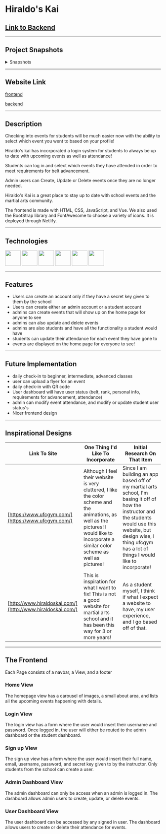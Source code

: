 # **Hiraldo's Kai**

## [Link to Backend](https://github.com/RosmaryFC/p4backend)

***

## Project Snapshots


<details class="cursor">
<summary>Snapshots</summary>
<img src="https://res.cloudinary.com/rosefc/image/upload/v1602002179/project%204/screenshots/Screen_Shot_2020-10-06_at_12.29.17_PM_jtxoac.png" width="400" height= "150">
<img src="https://res.cloudinary.com/rosefc/image/upload/v1602002179/project%204/screenshots/Screen_Shot_2020-10-06_at_12.30.27_PM_aqlffl.png" width="400" height= "150">
<img src="https://res.cloudinary.com/rosefc/image/upload/v1602002179/project%204/screenshots/Screen_Shot_2020-10-06_at_12.31.34_PM_pve14w.png" width="400" height= "150">
<img src="https://res.cloudinary.com/rosefc/image/upload/v1602002179/project%204/screenshots/Screen_Shot_2020-10-06_at_12.32.23_PM_vkqlbe.png" width="400" height= "150">
</details>

***

## Website Link

[frontend](https://hiraldokai.netlify.app/) 


[backend](https://rf-p4backend.herokuapp.com/)

***


## Description


Checking into events for students will be much easier now with the ability to select which event you went to based on your profile!

Hiraldo's kai has incorporated a login system for students to always be up to date with upcoming events as well as attendance!

Students can log in and select which events they have attended in order to meet requirements for belt advancement.

Admin users can Create, Update or Delete events once they are no longer needed.

Hiraldo's Kai is a great place to stay up to date with school events and the martial arts community.


The frontend is made with HTML, CSS, JavaScript, and Vue. We also used the BootStrap library and FontAwesome to choose a variety of icons. It is deployed through Netlify. 

***

## Technologies


[<img src ="https://upload.wikimedia.org/wikipedia/commons/thumb/3/38/HTML5_Badge.svg/600px-HTML5_Badge.svg.png" width="50" height="50">](https://www.w3schools.com/html/)
[<img src ="https://cdn1.iconfinder.com/data/icons/logotypes/32/badge-css-3-512.png" width="50" height="50">](https://www.w3schools.com/css/)
[<img src ="https://cdn.worldvectorlogo.com/logos/javascript-1.svg" width="50" height="50">](https://www.javascript.com/)
[<img src ="https://upload.wikimedia.org/wikipedia/commons/thumb/9/95/Vue.js_Logo_2.svg/1200px-Vue.js_Logo_2.svg.png" width="50" height="50">](https://vuejs.org/)
[<img src="https://buefy.org/static/img/buefy.1d65c18.png" width="50" height="50">](https://buefy.org/)
[<img src ="https://www.netlify.com/img/press/logos/logomark.png" width="50" height="50">](https://www.netlify.com/)

***

## Features


- Users can create an account only if they have a secret key given to them by the school
- Users can create either an admin account or a student account
- admins can create events that will show up on the home page for anyone to see
- admins can also update and delete events
- admins are also students and have all the functionality a student would have
- students can update their attendance for each event they have gone to
- events are displayed on the home page for everyone to see!

***

## Future Implementation


- daily check-in to beginner, intermediate, advanced classes
- user can upload a flyer for an event
- daily check-in with QR code
- User dashboard will have user status (belt, rank, personal info, requirements for advancement, attendance)
- admin can modify  event attendance, and modify or update student user status's
- Nicer frontend design

***

## Inspirational Designs


Link To Site  | One Thing I'd Like To Incorporate | Initial Research On That Item
| ------------- | ------------- | ------------- |
| [https://www.ufcgym.com/](https://www.ufcgym.com/)| Although I feel their website is very cluttered, I like the color scheme and the animations, as well as the pictures! I would like to incorporate a similar color scheme as well as pictures!| Since I am building an app based off of my martial arts school, I'm basing it off of how the instructor and the students would use this website, but design wise, I thing ufcgym has a lot of things I would like to incorporate!|
|[http://www.hiraldoskai.com/](http://www.hiraldoskai.com/) |This is inspiration for what I want to fix! This is not a good website for martial arts school and it has been this way for 3 or more years! | As a student myself, I think if what I expect a website to have, my user experience, and I go based off of that. |

***

## The Frontend

Each Page consists of a navbar, a View, and a footer

### Home View

The homepage view has a carousel of images, a small about area, and lists all the upcoming events happening with details. 

### Login View

The login view has a form where the user would insert their username and password. Once logged in, the user will either be routed to the admin dashboard or the student dashboard.

### Sign up View

The sign up view has a form where the user would insert their full name, email, username, password, and secret key given to by the instructor. Only students from the school can create a user.

### Admin Dashboard View

The admin dashboard can only be access when an admin is logged in. The dashboard allows admin users to create, update, or delete events.

### User Dashboard View

The user dashboard can be accessed by any signed in user. The dashboard allows users to create or delete their attendance for events.